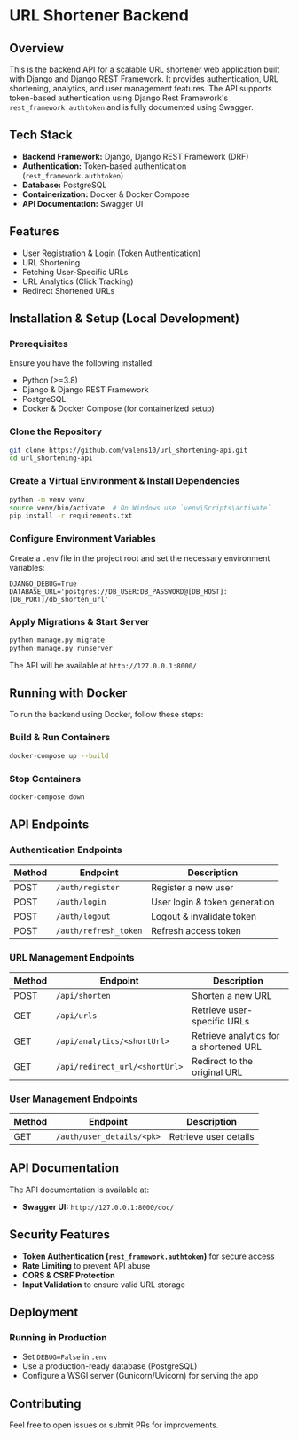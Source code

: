 # URL Shortener Backend

## Overview
This is the backend API for a scalable URL shortener web application built with Django and Django REST Framework. It provides authentication, URL shortening, analytics, and user management features. The API supports token-based authentication using Django Rest Framework's `rest_framework.authtoken` and is fully documented using Swagger.

## Tech Stack
- **Backend Framework:** Django, Django REST Framework (DRF)
- **Authentication:** Token-based authentication (`rest_framework.authtoken`)
- **Database:** PostgreSQL
- **Containerization:** Docker & Docker Compose
- **API Documentation:** Swagger UI

## Features
- User Registration & Login (Token Authentication)
- URL Shortening
- Fetching User-Specific URLs
- URL Analytics (Click Tracking)
- Redirect Shortened URLs

## Installation & Setup (Local Development)

### Prerequisites
Ensure you have the following installed:
- Python (>=3.8)
- Django & Django REST Framework
- PostgreSQL
- Docker & Docker Compose (for containerized setup)

### Clone the Repository
```bash
git clone https://github.com/valens10/url_shortening-api.git
cd url_shortening-api
```

### Create a Virtual Environment & Install Dependencies
```bash
python -m venv venv
source venv/bin/activate  # On Windows use `venv\Scripts\activate`
pip install -r requirements.txt
```

### Configure Environment Variables
Create a `.env` file in the project root and set the necessary environment variables:
```env
DJANGO_DEBUG=True
DATABASE_URL='postgres://DB_USER:DB_PASSWORD@[DB_HOST]:[DB_PORT]/db_shorten_url'

```

### Apply Migrations & Start Server
```bash
python manage.py migrate
python manage.py runserver
```

The API will be available at `http://127.0.0.1:8000/`

## Running with Docker
To run the backend using Docker, follow these steps:

### Build & Run Containers
```bash
docker-compose up --build
```

### Stop Containers
```bash
docker-compose down
```

## API Endpoints

### Authentication Endpoints
| Method | Endpoint | Description |
|--------|---------|-------------|
| POST | `/auth/register` | Register a new user |
| POST | `/auth/login` | User login & token generation |
| POST | `/auth/logout` | Logout & invalidate token |
| POST | `/auth/refresh_token` | Refresh access token |

### URL Management Endpoints
| Method | Endpoint | Description |
|--------|---------|-------------|
| POST | `/api/shorten` | Shorten a new URL |
| GET | `/api/urls` | Retrieve user-specific URLs |
| GET | `/api/analytics/<shortUrl>` | Retrieve analytics for a shortened URL |
| GET | `/api/redirect_url/<shortUrl>` | Redirect to the original URL |

### User Management Endpoints
| Method | Endpoint | Description |
|--------|---------|-------------|
| GET | `/auth/user_details/<pk>` | Retrieve user details |

## API Documentation
The API documentation is available at:
- **Swagger UI:** `http://127.0.0.1:8000/doc/`

## Security Features
- **Token Authentication (`rest_framework.authtoken`)** for secure access
- **Rate Limiting** to prevent API abuse
- **CORS & CSRF Protection**
- **Input Validation** to ensure valid URL storage

## Deployment
### Running in Production
- Set `DEBUG=False` in `.env`
- Use a production-ready database (PostgreSQL)
- Configure a WSGI server (Gunicorn/Uvicorn) for serving the app

## Contributing
Feel free to open issues or submit PRs for improvements.
